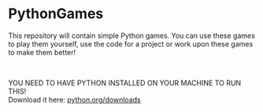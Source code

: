 # PythonGames

This repository will contain simple Python games.
You can use these games to play them yourself, use the code for a project or work upon these games to make them better!

<br>

YOU NEED TO HAVE PYTHON INSTALLED ON YOUR MACHINE TO RUN THIS! <br>
Download it here: [python.org/downloads](https://www.python.org/downloads/)
